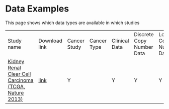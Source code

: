# Data Examples
This page shows which data types are available in which studies

<table>
<tr>
<td>Study name</td><td>Download link</td><td>Cancer Study</td><td>Cancer Type</td><td>Clinical Data</td><td>Discrete Copy Number Data</td><td>Log2 Copy Number Data</td><td>Segmented Data</td><td>Expression Data</td><td>Mutation Data</td><td>Fusion Data</td><td>Methylation Data</td><td>RPPA Data</td><td>Case Lists</td><td>Timeline Data</td><td>Gistic Data</td><td>Mutsig Data </td>
</tr>
<tr>
<td><a href='http://www.cbioportal.org/study?id=kirc_tcga_pub'>Kidney Renal Clear Cell Carcinoma (TCGA, Nature 2013)</a> </td><td><a href='https://storage.googleapis.com/cbiostorage-1/tcga/kirc.zip'>link</a></td><td>Y</td><td></td><td>Y</td><td>Y</td><td>Y</td><td>Y</td><td>Y</td><td>Y</td><td></td><td>Y</td><td>Y</td><td>Y</td><td></td><td>Y</td><td>Y</td>
</tr>
</table>
